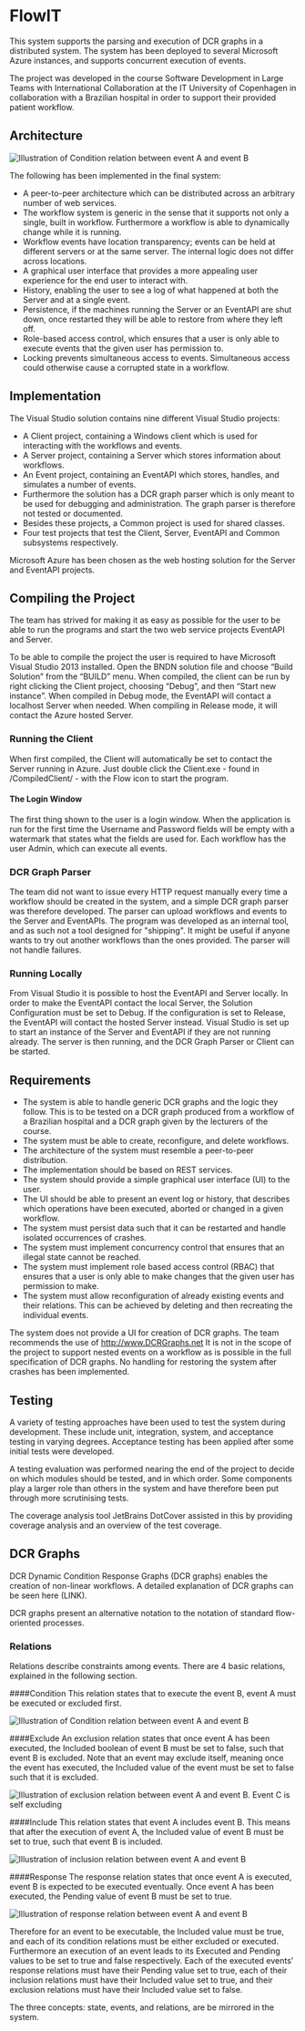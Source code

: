 # FlowIT
This system supports the parsing and execution of DCR graphs in a distributed system. The system has been deployed to several Microsoft Azure instances, and supports concurrent execution of events. 

The project was developed in the course Software Development in Large Teams with International Collaboration at the IT University of Copenhagen in collaboration with a Brazilian hospital in order to support their provided patient workflow.  

## Architecture

![Illustration of Condition relation between event A and event B](other/docs/Rapport/HandIn/Figures/SimplifiedSystemOverview.png)

The following has been implemented in the final system:

- A peer-to-peer architecture which can be distributed across an arbitrary number of web services.
- The workflow system is generic in the sense that it supports not only a single, built in workflow. Furthermore a workflow is able to dynamically change while it is running.
- Workflow events have location transparency; events can be held at different servers or at the same server. The internal logic does not differ across locations.
- A graphical user interface that provides a more appealing user experience for the end user to interact with.
- History, enabling the user to see a log of what happened at both the Server and at a single event.
- Persistence, if the machines running the Server or an EventAPI are shut down, once restarted they will be able to restore from where they left off.
- Role-based access control, which ensures that a user is only able to execute events that the given user has permission to.
- Locking prevents simultaneous access to events. Simultaneous access could otherwise cause a corrupted state in a workflow.

## Implementation
The Visual Studio solution contains nine different Visual Studio projects:

- A Client project, containing a Windows client which is used for interacting with the workflows and events.
- A Server project, containing a Server which stores information about workflows.
- An Event project, containing an EventAPI which stores, handles, and simulates a number of events.
- Furthermore the solution has a DCR graph parser which is only meant to be used for debugging and administration. The graph parser is therefore not tested or documented.
- Besides these projects, a Common project is used for shared classes.
- Four test projects that test the Client, Server, EventAPI and Common subsystems respectively.

Microsoft Azure has been chosen as the web hosting solution for the Server and EventAPI projects.

## Compiling the Project
The team has strived for making it as easy as possible for the user to be able to run the programs and start the two web service projects EventAPI and Server.

To be able to compile the project the user is required to have Microsoft Visual Studio 2013 installed. Open the BNDN solution file and choose “Build Solution” from the “BUILD” menu.
When compiled, the client can be run by right clicking the Client project, choosing “Debug”, and then “Start new instance”.
When compiled in Debug mode, the EventAPI will contact a localhost Server when needed. When compiling in Release mode, it will contact the Azure hosted Server. 

### Running the Client
When first compiled, the Client will automatically be set to contact the Server running in Azure. Just double click the Client.exe - found in <Handin folder>/CompiledClient/ - with the Flow icon to start the program.

#### The Login Window
The first thing shown to the user is a login window. When the application is run for the first time the Username and Password fields will be empty with a watermark that states what the fields are used for.
Each workflow has the user Admin, which can execute all events.

### DCR Graph Parser
The team did not want to issue every HTTP request manually every time a workflow should be created in the system, and a simple DCR graph parser was therefore developed.
The parser can upload workflows and events to the Server and EventAPIs. The program was developed as an internal tool, and as such not a tool designed for "shipping". It might be useful if anyone wants to try out another workflows than the ones provided. 
The parser will not handle failures.

### Running Locally
From Visual Studio it is possible to host the EventAPI and Server locally. In order to make the EventAPI contact the local Server, the Solution Configuration must be set to Debug. If the configuration is set to Release, the EventAPI will contact the hosted Server instead.
Visual Studio is set up to start an instance of the Server and EventAPI if they are not running already. 
The server is then running, and the DCR Graph Parser or Client can be started.


## Requirements
- The system is able to handle generic DCR graphs and the logic they follow. This is to be tested on a DCR graph produced from a workflow of a Brazilian hospital and a DCR graph given by the lecturers of the course.
- The system must be able to create, reconfigure, and delete workflows.
- The architecture of the system must resemble a peer-to-peer distribution.
- The implementation should be based on REST services.
- The system should provide a simple graphical user interface (UI) to the user.
- The UI should be able to present an event log or history, that describes which operations have been executed, aborted or changed in a given workflow.
- The system must persist data such that it can be restarted and handle isolated occurrences of crashes.
- The system must implement concurrency control that ensures that an illegal state cannot be reached.
- The system must implement role based access control (RBAC) that ensures that a user is only able to make changes that the given user has permission to make.
- The system must allow reconfiguration of already existing events and their relations. This can be achieved by deleting and then recreating the individual events.


The system does not provide a UI for creation of DCR graphs. The team recommends the use of http://www.DCRGraphs.net
It is not in the scope of the project to support nested events on a workflow as is possible in the full specification of DCR graphs.
No handling for restoring the system after crashes has been implemented.

## Testing

A variety of testing approaches have been used to test the system during development. These include unit, integration, system, and acceptance testing in varying degrees. Acceptance testing has been applied after some initial tests were developed.
A testing evaluation was performed nearing the end of the project to decide on which modules should be tested, and in which order. Some components play a larger role than others in the system and have therefore been put through more scrutinising tests.
The coverage analysis tool JetBrains DotCover assisted in this by providing coverage analysis and an overview of the test coverage.


## DCR Graphs
DCR Dynamic Condition Response Graphs (DCR graphs) enables the creation of non-linear workflows. A detailed explanation of DCR graphs can be seen here (LINK).

DCR graphs present an alternative notation to the notation of standard flow-oriented processes.

### Relations
Relations describe constraints among events. There are 4 basic relations, explained in the following section.

####Condition
This relation states that to execute the event B, event A must be executed or excluded first.

![Illustration of Condition relation between event A and event B](other/docs/Rapport/HandIn/Figures/conditions.png)

####Exclude
An exclusion relation states that once event A has been executed, the Included boolean of event B must be set to false, such that event B is excluded. Note that an event may exclude itself, meaning once the event has executed, the Included value of the event must be set to false such that it is excluded. 

![Illustration of exclusion relation between event A and event B. Event C is self excluding](other/docs/Rapport/HandIn/Figures/exclusion.png)

####Include
This relation states that event A includes event B. This means that after the execution of event A, the Included value of event B must be set to true, such that event B is included.

![Illustration of inclusion relation between event A and event B](other/docs/Rapport/HandIn/Figures/inclusion.png)

####Response
The response relation states that once event A is executed, event B is expected to be executed eventually. Once event A has been executed, the Pending value of event B must be set to true.

![Illustration of response relation between event A and event B](other/docs/Rapport/HandIn/Figures/response.png)

Therefore for an event to be executable, the Included value must be true, and each of its condition relations must be either excluded or executed.
Furthermore an execution of an event leads to its Executed and Pending values to be set to true and false respectively. 
Each of the executed events’ response relations must have their Pending value set to true, each of their inclusion relations must have their Included value set to true, and their exclusion relations must have their Included value set to false.

The three concepts: state, events, and relations, are be mirrored in the system.


 	



